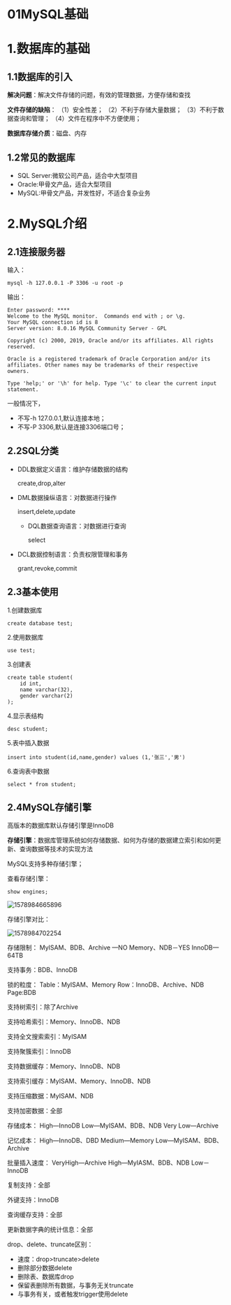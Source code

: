 # 01MySQL基础

# 1.数据库的基础

## 1.1数据库的引入

**解决问题**：解决文件存储的问题，有效的管理数据，方便存储和查找

**文件存储的缺陷**：
（1）安全性差；
（2）不利于存储大量数据；
（3）不利于数据查询和管理；
（4）文件在程序中不方便使用；

**数据库存储介质**：磁盘、内存

## 1.2常见的数据库

- SQL Server:微软公司产品，适合中大型项目
- Oracle:甲骨文产品，适合大型项目
- MySQL:甲骨文产品，并发性好，不适合复杂业务

# 2.MySQL介绍

## 2.1连接服务器

输入：

```mysql
mysql -h 127.0.0.1 -P 3306 -u root -p
```

输出：

```mysql
Enter password: ****
Welcome to the MySQL monitor.  Commands end with ; or \g.
Your MySQL connection id is 8
Server version: 8.0.16 MySQL Community Server - GPL

Copyright (c) 2000, 2019, Oracle and/or its affiliates. All rights reserved.

Oracle is a registered trademark of Oracle Corporation and/or its
affiliates. Other names may be trademarks of their respective
owners.

Type 'help;' or '\h' for help. Type '\c' to clear the current input statement.
```

一般情况下，

- 不写-h 127.0.0.1,默认连接本地；
- 不写-P 3306,默认是连接3306端口号；

## 2.2SQL分类

- DDL数据定义语言：维护存储数据的结构

  create,drop,alter

- DML数据操纵语言：对数据进行操作

  insert,delete,update

  - DQL数据查询语言：对数据进行查询

    select

- DCL数据控制语言：负责权限管理和事务

  grant,revoke,commit

## 2.3基本使用

1.创建数据库

```mysql
create database test;
```

2.使用数据库

```mysql
use test;
```

3.创建表

```mysql
create table student(
	id int,
	name varchar(32),
	gender varchar(2)
);
```

4.显示表结构

```mysql
desc student;
```

5.表中插入数据

```mysql
insert into student(id,name,gender) values (1,'张三','男')
```

6.查询表中数据

```mysql
select * from student;
```

## 2.4MySQL存储引擎

高版本的数据库默认存储引擎是InnoDB

**存储引擎**：数据库管理系统如何存储数据、如何为存储的数据建立索引和如何更新、查询数据等技术的实现方法

MySQL支持多种存储引擎；

查看存储引擎：

```mysql
show engines;
```

![1578984665896](C:\Users\岳心怡\AppData\Roaming\Typora\typora-user-images\1578984665896.png)

存储引擎对比：

![1578984702254](C:\Users\岳心怡\AppData\Roaming\Typora\typora-user-images\1578984702254.png)

存储限制：
MyISAM、BDB、Archive —NO
Memory、NDB－YES
InnoDB—64TB

支持事务：BDB、InnoDB

锁的粒度：
Table：MyISAM、Memory
Row：InnoDB、Archive、NDB
Page:BDB

支持树索引：除了Archive

支持哈希索引：Memory、InnoDB、NDB

支持全文搜索索引：MyISAM

支持聚簇索引：InnoDB

支持数据缓存：Memory、InnoDB、NDB

支持索引缓存：MyISAM、Memory、InnoDB、NDB

支持压缩数据：MyISAM、NDB

支持加密数据：全部

存储成本：
High—InnoDB
Low—MyISAM、BDB、NDB
Very Low—Archive

记忆成本：
High—InnoDB、DBD
Medium—Memory
Low—MyISAM、BDB、Archive

批量插入速度：
VeryHigh—Archive
High—MyIASM、BDB、NDB
Low－InnoDB

复制支持：全部

外键支持：InnoDB

查询缓存支持：全部

更新数据字典的统计信息：全部



drop、delete、truncate区别：

- 速度：drop>truncate>delete
- 删除部分数据delete
- 删除表、数据库drop
- 保留表删除所有数据，与事务无关truncate
- 与事务有关，或者触发trigger使用delete